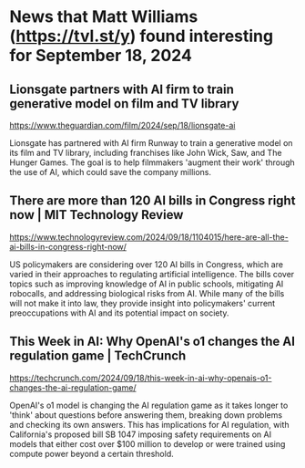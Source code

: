 # News that Matt Williams (https://tvl.st/y) found interesting for September 18, 2024

## Lionsgate partners with AI firm to train generative model on film and TV library
<a href="https://www.theguardian.com/film/2024/sep/18/lionsgate-ai" target="_blank">https://www.theguardian.com/film/2024/sep/18/lionsgate-ai</a>

Lionsgate has partnered with AI firm Runway to train a generative model on its film and TV library, including franchises like John Wick, Saw, and The Hunger Games. The goal is to help filmmakers 'augment their work' through the use of AI, which could save the company millions.

## There are more than 120 AI bills in Congress right now | MIT Technology Review
<a href="https://www.technologyreview.com/2024/09/18/1104015/here-are-all-the-ai-bills-in-congress-right-now/" target="_blank">https://www.technologyreview.com/2024/09/18/1104015/here-are-all-the-ai-bills-in-congress-right-now/</a>

US policymakers are considering over 120 AI bills in Congress, which are varied in their approaches to regulating artificial intelligence. The bills cover topics such as improving knowledge of AI in public schools, mitigating AI robocalls, and addressing biological risks from AI. While many of the bills will not make it into law, they provide insight into policymakers' current preoccupations with AI and its potential impact on society.

## This Week in AI: Why OpenAI's o1 changes the AI regulation game | TechCrunch
<a href="https://techcrunch.com/2024/09/18/this-week-in-ai-why-openais-o1-changes-the-ai-regulation-game/" target="_blank">https://techcrunch.com/2024/09/18/this-week-in-ai-why-openais-o1-changes-the-ai-regulation-game/</a>

OpenAI's o1 model is changing the AI regulation game as it takes longer to 'think' about questions before answering them, breaking down problems and checking its own answers. This has implications for AI regulation, with California's proposed bill SB 1047 imposing safety requirements on AI models that either cost over $100 million to develop or were trained using compute power beyond a certain threshold.


